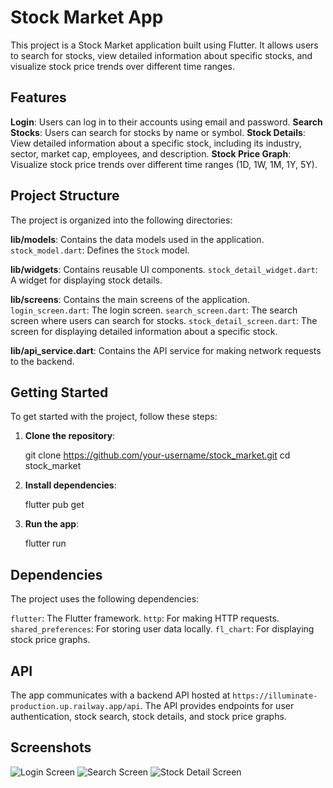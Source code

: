 
# Stock Market App

This project is a Stock Market application built using Flutter. It allows users to search for stocks, view detailed information about specific stocks, and visualize stock price trends over different time ranges.

## Features

**Login**: Users can log in to their accounts using email and password.
**Search Stocks**: Users can search for stocks by name or symbol.
**Stock Details**: View detailed information about a specific stock, including its industry, sector, market cap, employees, and description.
**Stock Price Graph**: Visualize stock price trends over different time ranges (1D, 1W, 1M, 1Y, 5Y).

## Project Structure

The project is organized into the following directories:

**lib/models**: Contains the data models used in the application.
  `stock_model.dart`: Defines the `Stock` model.
  
**lib/widgets**: Contains reusable UI components.
  `stock_detail_widget.dart`: A widget for displaying stock details.
  
**lib/screens**: Contains the main screens of the application.
  `login_screen.dart`: The login screen.
  `search_screen.dart`: The search screen where users can search for stocks.
  `stock_detail_screen.dart`: The screen for displaying detailed information about a specific stock.
  
**lib/api_service.dart**: Contains the API service for making network requests to the backend.

## Getting Started

To get started with the project, follow these steps:

1. **Clone the repository**:
   
   git clone https://github.com/your-username/stock_market.git
   cd stock_market
   

2. **Install dependencies**:
   
   flutter pub get
   

3. **Run the app**:
   
   flutter run
   

## Dependencies

The project uses the following dependencies:

`flutter`: The Flutter framework.
`http`: For making HTTP requests.
`shared_preferences`: For storing user data locally.
`fl_chart`: For displaying stock price graphs.

## API

The app communicates with a backend API hosted at `https://illuminate-production.up.railway.app/api`. The API provides endpoints for user authentication, stock search, stock details, and stock price graphs.

## Screenshots

![Login Screen](screenshots/login_screen.png)
![Search Screen](screenshots/search_screen.png)
![Stock Detail Screen](screenshots/stock_detail_screen.png)
